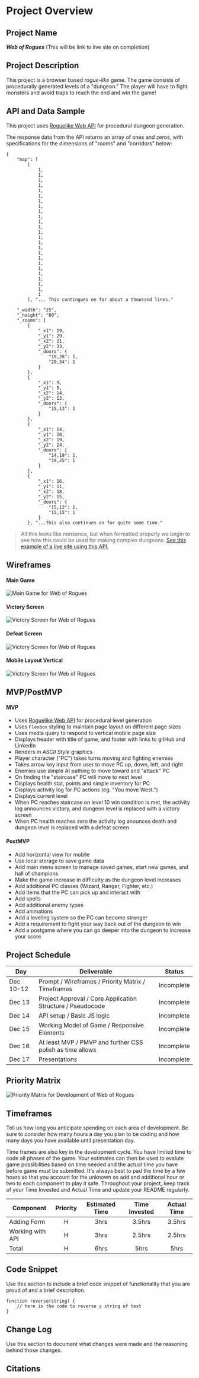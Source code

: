 # Project Overview

## Project Name

**_Web of Rogues_** (This will be link to live site on completion)

## Project Description

This project is a browser based *rogue-like* game. The game consists of procedurally generated levels of a "dungeon." The player will have to fight monsters and avoid traps to reach the end and win the game!

## API and Data Sample

This project uses [Roguelike Web API](https://roguelike.docs.apiary.io/) for procedural dungeon generation.

The response data from the API returns an array of ones and zeros, with specifications for the dimensions of "rooms" and "corridors" below:
```
{
    "map": [
        [
            1,
            1,
            1,
            1,
            1,
            1,
            1,
            1,
            1,
            1,
            1,
            1,
            1,
            1,
            1,
            1,
            1,
            1,
            1,
            1,
            1,
            1,
            1,
            1,
            1
        ], "... This contingues on for about a thousand lines."

    "_width": "25",
    "_height": "80",
    "_rooms": [
        {
            "_x1": 19,
            "_y1": 29,
            "_x2": 21,
            "_y2": 33,
            "_doors": {
                "19,28": 1,
                "20,34": 1
            }
        },
        {
            "_x1": 9,
            "_y1": 9,
            "_x2": 14,
            "_y2": 13,
            "_doors": {
                "15,13": 1
            }
        },
        {
            "_x1": 14,
            "_y1": 20,
            "_x2": 19,
            "_y2": 24,
            "_doors": {
                "14,19": 1,
                "19,25": 1
            }
        },
        {
            "_x1": 16,
            "_y1": 11,
            "_x2": 18,
            "_y2": 15,
            "_doors": {
                "15,13": 1,
                "15,15": 1
            }
        }, "...This also continues on for quite some time."
```
> All this looks like nonsence, but when formatted properly we begin to see how this could be used for making complex dungeons. [See this example of a live site using this API.](http://rogue-api.herokuapp.com)

## Wireframes

#### Main Game
![Main Game for Web of Rogues](./assets/images/WoR_mainGame_Desktop.png)

#### Victory Screen
![Victory Screen for Web of Rogues](./assets/images/WoR_Victory_Desktop.png)

#### Defeat Screen
![Victory Screen for Web of Rogues](./assets/images/WoR_Defeat_Desktop.png)

#### Mobile Layout Vertical
![Victory Screen for Web of Rogues](./assets/images/WoR_mainGame_Mobile.png)

## MVP/PostMVP
#### MVP
- Uses [Roguelike Web API](https://roguelike.docs.apiary.io/) for procedural level generation
- Uses `Flexbox` styling to maintain page layout on different page sizes
- Uses media query to respond to vertical mobile page size
- Displays header with title of game, and footer with links to gitHub and LinkedIn
- Renders in *ASCII Style* graphics
- Player character ("PC") takes turns moving and fighting enemies
- Takes arrow key input from user to move PC up, down, left, and right
- Enemies use simple AI pathing to move toward and "attack" PC
- On finding the "staircase" PC will move to next level
- Displays health stat, points and simple inventory for PC
- Displays activity log for PC actions (eg. "You move West.")
- Displays current level
- When PC reaches staircase on level 10 win condition is met, the activity log announces victory, and dungeon level is replaced with a victory screen
- When PC health reaches zero the activity log anounces death and dungeon level is replaced with a defeat screen

#### PostMVP
- Add horizontal view for mobile
- Use local storage to save game data
- Add main menu screen to manage saved games, start new games, and hall of champions
- Make the game increase in difficulty as the dungeon level increases
- Add additional PC classes (Wizard, Ranger, Fighter, etc.)
- Add items that the PC can pick up and interact with
- Add spells
- Add additional enemy types
- Add animations
- Add a leveling system so the PC can become stronger
- Add a requirement to fight your way back out of the dungeon to win
- Add a postgame where you can go deeper into the dungeon to increase your score

## Project Schedule

|  Day | Deliverable | Status
|---|---| ---|
|Dec 10-12| Prompt / Wireframes / Priority Matrix / Timeframes | Incomplete
|Dec 13| Project Approval / Core Application Structure / Pseudocode | Incomplete
|Dec 14| API setup / Basic JS logic | Incomplete
|Dec 15| Working Model of Game / Responsive Elements | Incomplete
|Dec 16| At least MVP / PMVP and further CSS polish as time allows | Incomplete
|Dec 17| Presentations | Incomplete

## Priority Matrix

![Priority Matrix for Development of Web of Rogues](./assets/images/WoR_priorityMatrix.png)

## Timeframes

Tell us how long you anticipate spending on each area of development. Be sure to consider how many hours a day you plan to be coding and how many days you have available until presentation day.

Time frames are also key in the development cycle.  You have limited time to code all phases of the game.  Your estimates can then be used to evalute game possibilities based on time needed and the actual time you have before game must be submitted. It's always best to pad the time by a few hours so that you account for the unknown so add and additional hour or two to each component to play it safe. Throughout your project, keep track of your Time Invested and Actual Time and update your README regularly.

| Component | Priority | Estimated Time | Time Invested | Actual Time |
| --- | :---: |  :---: | :---: | :---: |
| Adding Form | H | 3hrs| 3.5hrs | 3.5hrs |
| Working with API | H | 3hrs| 2.5hrs | 2.5hrs |
| Total | H | 6hrs| 5hrs | 5hrs |

## Code Snippet

Use this section to include a brief code snippet of functionality that you are proud of and a brief description.  

```
function reverse(string) {
	// here is the code to reverse a string of text
}
```

## Change Log
 Use this section to document what changes were made and the reasoning behind those changes.

## Citations
